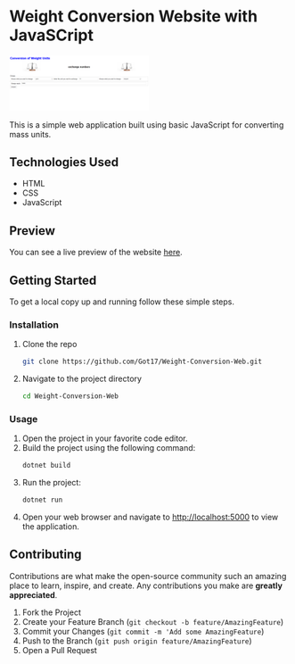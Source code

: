 # Weight Conversion Website with JavaSCript

<a href="Images/HomePage.png">
    <img src="images/Web-sample.png" width="250"/>
</a>

This is a simple web application built using basic JavaScript for converting mass units.

## Technologies Used

- HTML
- CSS
- JavaScript

## Preview

You can see a live preview of the website [here](https://got17.github.io/Weight-Conversion-Web/).

## Getting Started

To get a local copy up and running follow these simple steps.

### Installation

1. Clone the repo
   ```sh
   git clone https://github.com/Got17/Weight-Conversion-Web.git
   ```
2. Navigate to the project directory
   ```sh
   cd Weight-Conversion-Web
   ```
### Usage

1. Open the project in your favorite code editor.
2. Build the project using the following command:
   ```sh
   dotnet build
   ```
3. Run the project:
   ```sh
   dotnet run
   ```
4. Open your web browser and navigate to [http://localhost:5000](http://localhost:5000) to view the application.

## Contributing

Contributions are what make the open-source community such an amazing place to learn, inspire, and create. Any contributions you make are **greatly appreciated**.

1. Fork the Project
2. Create your Feature Branch (`git checkout -b feature/AmazingFeature`)
3. Commit your Changes (`git commit -m 'Add some AmazingFeature`)
4. Push to the Branch (`git push origin feature/AmazingFeature`)
5. Open a Pull Request

